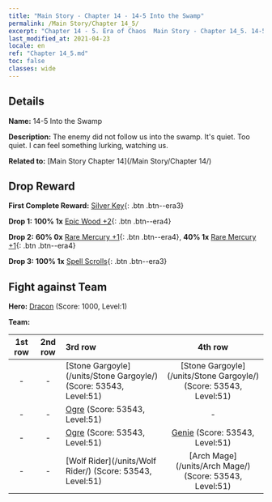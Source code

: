 ```yaml
---
title: "Main Story - Chapter 14 - 14-5 Into the Swamp"
permalink: /Main Story/Chapter 14_5/
excerpt: "Chapter 14 - 5. Era of Chaos  Main Story - Chapter 14_5. 14-5 Into the Swamp"
last_modified_at: 2021-04-23
locale: en
ref: "Chapter 14_5.md"
toc: false
classes: wide
---
```


## Details

 **Name:** 14-5 Into the Swamp

 **Description:** The enemy did not follow us into the swamp. It's quiet. Too quiet. I can feel something lurking, watching us.

 **Related to:** [Main Story Chapter 14](/Main Story/Chapter 14/)

## Drop Reward

 **First Complete Reward:** [Silver Key](/Items/con_693/){: .btn .btn--era3}

 **Drop 1:** **100% 1x** [Epic Wood +2](/Items/mat_48/){: .btn .btn--era4}

 **Drop 2:** **60% 0x** [Rare Mercury +1](/Items/mat_42/){: .btn .btn--era4}, **40% 1x** [Rare Mercury +1](/Items/mat_42/){: .btn .btn--era4}

 **Drop 3:** **100% 1x** [Spell Scrolls](/Items/con_694/){: .btn .btn--era3}


## Fight against Team
 **Hero:** [Dracon](/heroes/Dracon/) (Score: 1000, Level:1)

 **Team:**


  | 1st row | 2nd row | 3rd row | 4th row |
  |:----:|:----:|:----|:----:|
  | - | - | [Stone Gargoyle](/units/Stone Gargoyle/) (Score: 53543, Level:51)  | [Stone Gargoyle](/units/Stone Gargoyle/) (Score: 53543, Level:51)  |
  | - | - | [Ogre](/units/Ogre/) (Score: 53543, Level:51)  | - |
  | - | - | [Ogre](/units/Ogre/) (Score: 53543, Level:51)  | [Genie](/units/Genie/) (Score: 53543, Level:51)  |
  | - | - | [Wolf Rider](/units/Wolf Rider/) (Score: 53543, Level:51)  | [Arch Mage](/units/Arch Mage/) (Score: 53543, Level:51)  |


